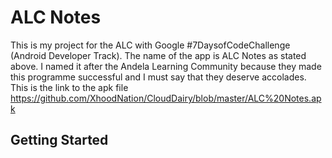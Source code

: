 # ALC Notes
This is my project for the ALC with Google #7DaysofCodeChallenge (Android Developer Track). The name of the app is ALC Notes as stated above. 
I named it after the Andela Learning Community because they made this programme successful and I must say that they deserve accolades.
This is the link to the apk file https://github.com/XhoodNation/CloudDairy/blob/master/ALC%20Notes.apk
## Getting Started

